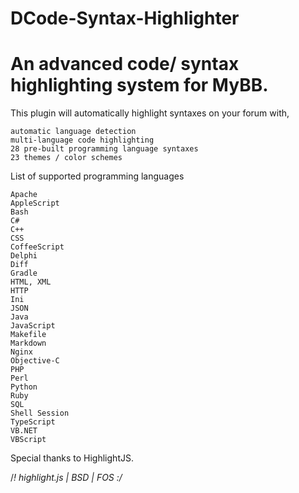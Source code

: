 # DCode-Syntax-Highlighter
An advanced code/ syntax highlighting system for MyBB.
=================================
This plugin will automatically highlight syntaxes on your forum with,

    automatic language detection
    multi-language code highlighting
    28 pre-built programming language syntaxes
    23 themes / color schemes

List of supported programming languages

    Apache
    AppleScript
    Bash
    C#
    C++
    CSS
    CoffeeScript
    Delphi
    Diff
    Gradle
    HTML, XML
    HTTP
    Ini
    JSON
    Java
    JavaScript
    Makefile
    Markdown
    Nginx
    Objective-C
    PHP
    Perl
    Python
    Ruby
    SQL
    Shell Session
    TypeScript
    VB.NET
    VBScript

Special thanks to HighlightJS.

/*! highlight.js | BSD | FOS :/*

